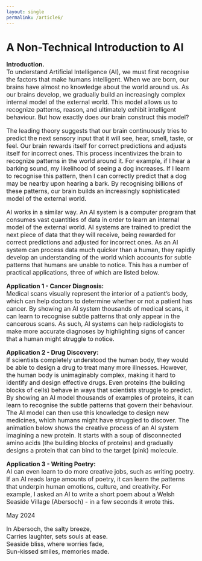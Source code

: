 ```yaml
---
layout: single
permalink: /article6/
---
```

<h1>A Non-Technical Introduction to AI</h1>

<p style="font-size: 16px;"><b>Introduction.</b><br>
To understand Artificial Intelligence (AI), we must first recognise the factors that make humans intelligent. When we are born, our brains have almost no knowledge about the world around us. As our brains develop, we gradually build an increasingly complex internal model of the external world. This model allows us to recognize patterns, reason, and ultimately exhibit intelligent behaviour. But how exactly does our brain construct this model? <br>

<p style="font-size: 16px;">The leading theory suggests that our brain continuously tries to predict the next sensory input that it will see, hear, smell, taste, or feel. Our brain rewards itself for correct predictions and adjusts itself for incorrect ones. This process incentivizes the brain to recognize patterns in the world around it. For example, if I hear a barking sound, my likelihood of seeing a dog increases. If I learn to recognise this pattern, then I can correctly predict that a dog may be nearby upon hearing a bark. By recognising billions of these patterns, our brain builds an increasingly sophisticated model of the external world.  <br>

<p style="font-size: 16px;">AI works in a similar way. An AI system is a computer program that consumes vast quantities of data in order to learn an internal model of the external world. AI systems are trained to predict the next piece of data that they will receive, being rewarded for correct predictions and adjusted for incorrect ones. As an AI system can process data much quicker than a human, they rapidly develop an understanding of the world which accounts for subtle patterns that humans are unable to notice. This has a number of practical applications, three of which are listed below. <br>

<p style="font-size: 16px;"><b>Application 1 - Cancer Diagnosis:</b><br>
Medical scans visually represent the interior of a patient’s body, which can help doctors to determine whether or not a patient has cancer. By showing an AI system thousands of medical scans, it can learn to recognise subtle patterns that only appear in the cancerous scans. As such, AI systems can help radiologists to make more accurate diagnoses by highlighting signs of cancer that a human might struggle to notice.<br>

<p style="font-size: 16px;"><b>Application 2 - Drug Discovery:</b><br>
If scientists completely understood the human body, they would be able to design a drug to treat many more illnesses. However, the human body is unimaginably complex, making it hard to identify and design effective drugs. Even proteins (the building blocks of cells) behave in ways that scientists struggle to predict. By showing an AI model thousands of examples of proteins, it can learn to recognise the subtle patterns that govern their behaviour. The AI model can then use this knowledge to design new medicines, which humans might have struggled to discover. The animation below shows the creative process of an AI system imagining a new protein. It starts with a soup of disconnected amino acids (the building blocks of proteins) and gradually designs a protein that can bind to the target (pink) molecule. <br>

<p style="font-size: 16px;"><b>Application 3 - Writing Poetry:</b><br>
AI can even learn to do more creative jobs, such as writing poetry. If an AI reads large amounts of poetry, it can learn the patterns that underpin human emotions, culture, and creativity. For example, I asked an AI to write a short poem about a Welsh Seaside Village (Abersoch) - in a few seconds it wrote this. <br>

<p style="font-size: 16px;"> May 2024 </p>

<p style="font-size: 16px;">
In Abersoch, the salty breeze, <br>
Carries laughter, sets souls at ease. <br>
Seaside bliss, where worries fade, <br>
Sun-kissed smiles, memories made. <br>
